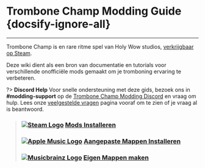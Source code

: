 # Trombone Champ Modding Guide {docsify-ignore-all}
---
Trombone Champ is en rare ritme spel van Holy Wow studios, [verkrijgbaar op Steam](https://store.steampowered.com/app/1059990/Trombone_Champ/).

Deze wiki dient als een bron van documentatie en tutorials voor verschillende onofficiële mods gemaakt om je tromboning ervaring te verbeteren.

?> **Discord Help** Voor snelle ondersteuning met deze gids, bezoek ons in **#modding-support** op de [Trombone Champ Modding Discord](https://discord.gg/KVzKRsbetJ) en vraag om hulp. Lees onze [veelgestelde vragen](faq) pagina vooraf om te zien of je vraag al is beantwoord.

> ### [![Steam Logo](https://icongr.am/simple/steam.svg?color=A9A9A9&size=18.72)](pc-guide)&nbsp;[**Mods Installeren**](installing-mods)
> 
> ### [![Apple Music Logo](https://icongr.am/simple/applemusic.svg?color=A9A9A9&size=18.72)](pc-guide)&nbsp;[**Aangepaste Mappen Installeren**](installing-songs)
> 
> ### [![Musicbrainz Logo](https://icongr.am/simple/musicbrainz.svg?color=A9A9A9&size=18.72)](pc-guide)&nbsp;[**Eigen Mappen maken**](creating-charts)
> 
><!-- > ### \[![Steam Logo\](https://icongr.am/simple/steam.svg?color=A9A9A9&size=18.72)](pc-guide)&nbsp;\[**Creating Mods**\](pc-guide) -->